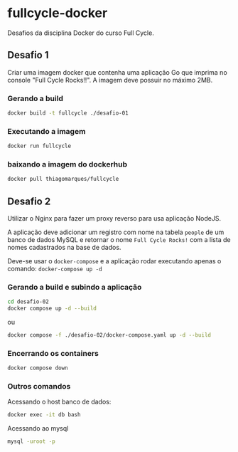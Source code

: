# fullcycle-docker

Desafios da disciplina Docker do curso Full Cycle.

## Desafio 1

Criar uma imagem docker que contenha uma aplicação Go que imprima no console "Full Cycle Rocks!!". A imagem deve possuir no máximo 2MB.

### Gerando a build

```bash
docker build -t fullcycle ./desafio-01
```

### Executando a imagem

```bash
docker run fullcycle
```

### baixando a imagem do dockerhub

```bash
docker pull thiagomarques/fullcycle
```

## Desafio 2

Utilizar o Nginx para fazer um proxy reverso para usa aplicação NodeJS.

A aplicação deve adicionar um registro com nome na tabela `people` de um banco de dados MySQL e retornar o nome `Full Cycle Rocks!` com a lista de nomes cadastrados na base de dados.

Deve-se usar o `docker-compose` e a aplicação rodar executando apenas o comando: `docker-compose up -d`

### Gerando a build e subindo a aplicação

```bash
cd desafio-02
docker compose up -d --build
```

ou

```bash
docker compose -f ./desafio-02/docker-compose.yaml up -d --build
```

### Encerrando os containers

```bash
docker compose down
```

### Outros comandos

Acessando o host banco de dados:

```bash
docker exec -it db bash
```

Acessando ao mysql

```bash
mysql -uroot -p
```
